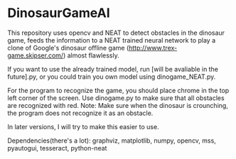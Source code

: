# DinosaurGameAI
This repository uses opencv and NEAT to detect obstacles in the dinosaur game, feeds the information to a NEAT trained neural network to play a clone of Google's dinosaur offline game (http://www.trex-game.skipser.com/) almost flawlessly. 

If you want to use the already trained model, run [will be avaliable in the future].py, or you could train you own model using dinogame_NEAT.py.

For the program to recognize the game, you should place chrome in the top left corner of the screen. Use dinogame.py to make sure that all obstacles are recognized with red. Note: Make sure when the dinosaur is crounching, the program does not recognize it as an obstacle. 

In later versions, I will try to make this easier to use.

Dependencies(there's a lot): graphviz, matplotlib, numpy, opencv, mss, pyautogui, tesseract, python-neat

